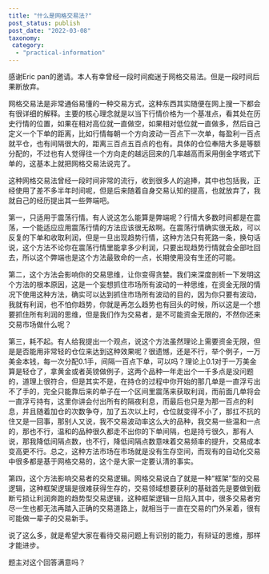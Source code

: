 ```yaml
---
title: "什么是网格交易法?"
post_status: publish
post_date: "2022-03-08"
taxonomy:
 category: 
  - "practical-information"
---
```


感谢Eric pan的邀请。本人有幸曾经一段时间痴迷于网格交易法。但是一段时间后果断放弃。

网格交易法是非常通俗易懂的一种交易方式，这种东西其实随便在网上搜一下都会有很详细的解释。主要的核心理念就是以当下行情价格为一个基准点，看其处在历史行情的位置，如果在相对高位就一直做空，如果相对低位就一直做多，然后自己定义一个下单的距离，比如行情每朝一个方向波动一百点下一次单，每盈利一百点就平仓，也有间隔很大的，距离三百点五百点的也有。具体的仓位奉陪大多是等额分配的，不过也有人觉得往一个方向走的越远回来的几率越高而采用倒金字塔式下单的，这基本上就把网格交易法说完了。

这种网格交易法曾经一段时间非常的流行，收到很多人的追捧，其中也包括我，正经使用了差不多半年时间呢，但是后来随着自身交易认知的提高，也就放弃了，我就自己的经历提出其一些弊端吧。

第一，只适用于震荡行情。有人说这怎么能算是弊端呢？行情大多数时间都是在震荡，一个能适应应用震荡行情的方法应该很无敌啊。在震荡行情确实很无敌，可以反复的下单和收取利润，但是一旦出现趋势行情，这种方法只有死路一条，换句话说，这个方法不论你在震荡行情里能拿多少利润，只要出现趋势行情就会全部吐回去，所以这个弊端也是这个方法最致命的一点，长期使用没有生还的可能。

第二，这个方法会影响你的交易思维，让你变得贪婪。我们来深度剖析一下发明这个方法的根本原因，这是一个妄想抓住市场所有波动的一种思维，在资金无限的情况下使用这种方法，确实可以达到抓住市场所有波动的目的，因为你只要有波动，我就有利润，也不怕你趋势，你就是再怎么趋势也有回头的时候，所以这是一个想要抓住所有利润的思维，但是我们作为交易者，是不可能资金无限的，不然你还来交易市场做什么呢？

第三，耗不起。有人给我提出一个观点，说这个方法虽然理论上需要资金无限，但是是否能用非常轻的仓位来达到这种效果呢？很遗憾，还是不行，举个例子，一万美金本钱，每一次分配0.1手，间隔一百点下单，可以吗？理论上0.1对于一万美金算是轻仓了，拿黄金或者英镑做例子，这两个品种一年走出个一千多点是没问题的，道理上很符合，但是其实不是，在持仓的过程中你开始的那几单是一直浮亏出不了手的，完全只能靠后来的单子在一个区间里震荡来获取利润，而前面几单将会一直浮亏持有，这里你讲会付出所有的隔夜利息，而最后也只是为那一百点的利息，并且随着加仓的次数争夺，加了五次以上时，仓位就变得不小了，那扛不抗的住又是一回事，那别人又说，我不交易波动率这么大的品种，我交易一些温和一点的，那也不行，温和的品种很久都走不出你的下单间隔，也是持亏很久，那有人说，那我降低间隔点数，也不行，降低间隔点数意味着交易频率的提升，交易成本变高更不行。总之，这种方法市场在市场就是没有生存空间，而现有的自动化交易中很多都是基于网格交易的，这个是大家一定要认清的事实。

第四，这个方法影响交易者的交易逻辑。网格交易说白了就是一种“框架”型的交易逻辑，这种框架逻辑是很难获得生存的，交易领域想要获利的基础首先是要做到截断亏损让利润奔跑的趋势型交易逻辑，这种框架逻辑一旦陷入其中，很多交易者穷尽一生也都无法再踏入正确的交易道路上，就相当于一直在交易的门外呆着，很有可能做一辈子的交易新手。

说了这么多，就是希望大家在看待交易问题上有识别的能力，有辩证的思维，那样才能进步。

题主对这个回答满意吗？

